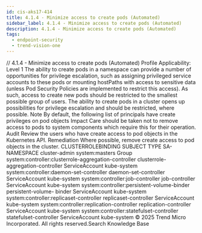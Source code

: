 ```yaml
---
id: cis-aks17-414
title: 4.1.4 - Minimize access to create pods (Automated)
sidebar_label: 4.1.4 - Minimize access to create pods (Automated)
description: 4.1.4 - Minimize access to create pods (Automated)
tags:
  - endpoint-security
  - trend-vision-one
---
```


/*<![CDATA[*/ $('#title').html($('meta[name=map-description]').attr('content')); /*]]>*/ 4.1.4 - Minimize access to create pods (Automated) Profile Applicability: Level 1 The ability to create pods in a namespace can provide a number of opportunities for privilege escalation, such as assigning privileged service accounts to these pods or mounting hostPaths with access to sensitive data (unless Pod Security Policies are implemented to restrict this access). As such, access to create new pods should be restricted to the smallest possible group of users. The ability to create pods in a cluster opens up possibilities for privilege escalation and should be restricted, where possible. Note By default, the following list of principals have create privileges on pod objects Impact Care should be taken not to remove access to pods to system components which require this for their operation. Audit Review the users who have create access to pod objects in the Kubernetes API. Remediation Where possible, remove create access to pod objects in the cluster. CLUSTERROLEBINDING SUBJECT TYPE SA-NAMESPACE cluster-admin system:masters Group system:controller:clusterrole-aggregation-controller clusterrole- aggregation-controller ServiceAccount kube-system system:controller:daemon-set-controller daemon-set-controller ServiceAccount kube-system system:controller:job-controller job-controller ServiceAccount kube-system system:controller:persistent-volume-binder persistent-volume- binder ServiceAccount kube-system system:controller:replicaset-controller replicaset-controller ServiceAccount kube-system system:controller:replication-controller replication-controller ServiceAccount kube-system system:controller:statefulset-controller statefulset-controller ServiceAccount kube-system © 2025 Trend Micro Incorporated. All rights reserved.Search Knowledge Base